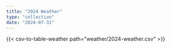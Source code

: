 ```yaml
---
title: "2024 Weather"
type: "collection"
date: "2024-07-31"
---
```


{{< csv-to-table-weather path="weather/2024-weather.csv" >}}
